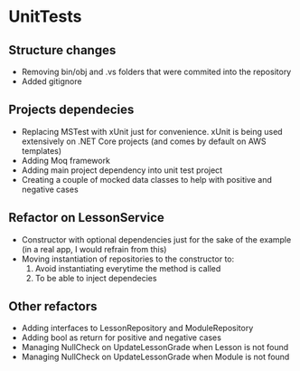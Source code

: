 # UnitTests

## Structure changes
- Removing bin/obj and .vs folders that were commited into the repository
- Added gitignore

## Projects dependecies
- Replacing MSTest with xUnit just for convenience. xUnit is being used extensively on .NET Core projects (and comes by default on AWS templates)
- Adding Moq framework
- Adding main project dependency into unit test project
- Creating a couple of mocked data classes to help with positive and negative cases

## Refactor on LessonService
- Constructor with optional dependencies just for the sake of the example (in a real app, I would refrain from this)
- Moving instantiation of repositories to the constructor to: 
    1. Avoid instantiating everytime the method is called
    2. To be able to inject dependecies

## Other refactors
- Adding interfaces to LessonRepository and ModuleRepository
- Adding bool as return for positive and negative cases 
- Managing NullCheck on UpdateLessonGrade when Lesson is not found
- Managing NullCheck on UpdateLessonGrade when Module is not found
